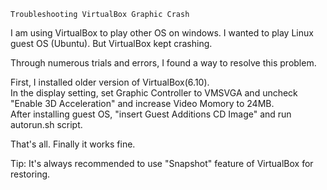     Troubleshooting VirtualBox Graphic Crash

I am using VirtualBox to play other OS on windows. I wanted to play Linux guest OS (Ubuntu). But VirtualBox kept crashing.

Through numerous trials and errors, I found a way to resolve this problem. 

First, I installed older version of VirtualBox(6.10).
<br>In the display setting, set Graphic Controller to VMSVGA and uncheck "Enable 3D Acceleration" and increase Video Momory to 24MB.
<br>After installing guest OS, "insert Guest Additions CD Image" and run autorun.sh script.

That's all. Finally it works fine.

Tip: It's always recommended to use "Snapshot" feature of VirtualBox for restoring.
